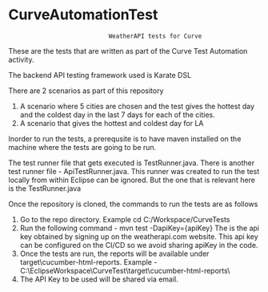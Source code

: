 # CurveAutomationTest
                                WeatherAPI tests for Curve
These are the tests that are written as part of the Curve Test Automation activity.

The backend API testing framework used is Karate DSL

There are 2 scenarios as part of this repository

1. A scenario where 5 cities are chosen and the test gives the hottest day and the coldest day in the last 7 days for each of the cities.
2. A scenario that gives the hottest and coldest day for LA

Inorder to run the tests, a prerequsite is to have maven installed on the machine where the tests are going to be run.

The test runner file that gets executed is TestRunner.java. There is another test runner file - ApiTestRunner.java. This runner was created to run the test locally from within Eclipse can be ignored. But the one that is relevant here is the TestRunner.java

Once the repository is cloned, the commands to run the tests are as follows

1. Go to the repo directory. Example cd C:/Workspace/CurveTests
2. Run the following command - mvn test -DapiKey={apiKey}
   The<apiKey> is the api key obtained by signing up on the weatherapi.com website. This api key can be configured on the CI/CD so we avoid    sharing apiKey in the code.
3. Once the tests are run, the reports will be available under target\cucumber-html-reports. 
   Example - C:\EclipseWorkspace\CurveTest\target\cucumber-html-reports\  
4. The API Key to be used will be shared via email.
